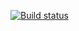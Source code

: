 [![Build status](https://ci.appveyor.com/api/projects/status/ow0d84qsb80k92gg?svg=true)](https://ci.appveyor.com/project/DmBer77/carddelivery)